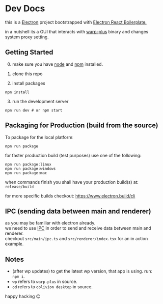 # Dev Docs

this is a [Electron](https://www.electronjs.org/) project bootstrapped with [Electron React Boilerplate.
](https://github.com/electron-react-boilerplate/electron-react-boilerplate)

in a nutshell its a GUI that interacts with [warp-plus](https://github.com/bepass-org/warp-plus/) binary and changes system proxy setting.

<!-- and [sing-box](https://sing-box.sagernet.org/alig) binaries. -->

## Getting Started

0. make sure you have [node](https://nodejs.org/) and [npm](https://www.npmjs.com/) installed.

1. clone this repo

2. install packages

```shell
npm install
```

3. run the development server

```shell
npm run dev # or npm start
```

## Packaging for Production (build from the source)

To package for the local platform:

```shell
npm run package
```

for faster production build (test purposes) use one of the following:

```shell
npm run package:linux
npm run package:windows
npm run package:mac
```

when commands finish you shall have your production build(s) at: `release/build`

for more specific builds checkout: https://www.electron.build/cli

## IPC (sending data between main and renderer)

as you may be familiar with electron already.  
we need to use [IPC](https://www.electronjs.org/docs/latest/tutorial/ipc) in order to send and receive data between main and renderer.  
checkout `src/main/ipc.ts` and `src/renderer/index.tsx` for an in action example.

## Notes

-   (after wp updates) to get the latest wp version, that app is using. run: `npm i`.
-   `wp` refers to `warp-plus` in source.
-   `od` refers to `oblivion desktop` in source.

happy hacking 😉
